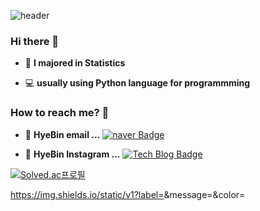 ![header](https://capsule-render.vercel.app/api?type=Waving&color=gradient&height=300&section=header&text=HyeBinLee&fontSize=90&animation=fadeIn)
### Hi there 👋   
 - :green_book:  **I majored in Statistics**

 - 💻   **usually using Python language for programmming**    


### How to reach me? 🤔

- :e-mail:  **HyeBin email ...** [![naver Badge](https://img.shields.io/badge/Naver-d14836?style=flat-square&logo=Naver&logoColor=white&link=mailto:dlgpqls98@naver.com)](mailto:dlgpqls98@naver.com)

- 📒  **HyeBin Instagram ...** [![Tech Blog Badge](http://img.shields.io/badge/-Instagram%20blog-pink?style=flat-square&logo=Instagram&logoColor=white&link=https://www.instagram.com/)](https://www.instagram.com/)


[![Solved.ac프로필](http://mazassumnida.wtf/api/v2/generate_badge?boj=dlgpqls9896)](https://solved.ac/dlgpqls9896)

https://img.shields.io/static/v1?label=<LABEL>&message=<Naver>&color=<brightgreen>
